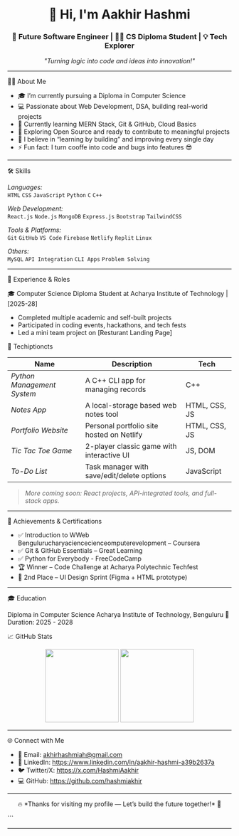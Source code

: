 <h1 align="center">👋 Hi, I'm Aakhir Hashmi</h1>
<h3 align="center">🚀 Future Software Engineer | 👨‍💻 CS Diploma Student | 💡 Tech Explorer</h3>

<p align="center">
  <em>"Turning logic into code and ideas into innovation!"</em>
</p>

---

🧑‍💻 About Me

- 🎓 I’m currently pursuing a Diploma in Computer Science  
- 💻 Passionate about Web Development, DSA, building real-world projects   
- 🚀 Currently learning MERN Stack, Git & GitHub, Cloud Basics  
- 🌱 Exploring Open Source and ready to contribute to meaningful projects  
- 🧠 I believe in “learning by building” and improving every single day
- ⚡ Fun fact: I turn cooffe into code and bugs into features 😎
---

🛠️ Skills

*Languages:*  
`HTML` `CSS` `JavaScript` `Python` `C` `C++`

*Web Development:*  
`React.js` `Node.js` `MongoDB` `Express.js` `Bootstrap` `TailwindCSS`

*Tools & Platforms:*  
`Git` `GitHub` `VS Code` `Firebase` `Netlify` `Replit` `Linux`  

*Others:*  
`MySQL` `API Integration` `CLI Apps` `Problem Solving`

---

💼 Experience & Roles

🎓 Computer Science Diploma Student at
Acharya Institute of Technology | [2025-28]  
- Completed multiple academic and self-built projects  
- Participated in coding events, hackathons, and tech fests  
- Led a mini team project on [Resturant Landing Page]

🚀 Techiptioncts

| Name | Description | Tech |
|------|-------------|------|
| *Python Management System* | A C++ CLI app for managing records | C++ |
| *Notes App* | A local-storage based web notes tool | HTML, CSS, JS |
| *Portfolio Website* | Personal portfolio site hosted on Netlify | HTML, CSS, JS |
| *Tic Tac Toe Game* | 2-player classic game with interactive UI | JS, DOM |
| *To-Do List* | Task manager with save/edit/delete options | JavaScript |

> *More coming soon: React projects, API-integrated tools, and full-stack apps.*

---

🏅 Achievements & Certifications

- ✅ Introduction to WWeb Bengulurucharyaciencecienceomputerevelopment – Coursera  
- ✅ Git & GitHub Essentials – Great Learning  
- ✅ Python for Everybody - FreeCodeCamp  
- 🏆 Winner – Code Challenge at Acharya Polytechnic Techfest
- 🥈 2nd Place – UI Design Sprint (Figma + HTML prototype)

---

🎓 Education

Diploma in Computer Science
Acharya Institute of Technology, Benguluru 📍
Duration: 2025 - 2028


📈 GitHub Stats

<p align="center">
  <img src="https://github-readme-stats.vercel.app/api?username=hashmiakhir&show_icons=true&theme=radical" height="165">
  <img src="https://github-readme-stats.vercel.app/api/top-langs/?username=hashmiakhir&layout=compact&theme=radical" height="165">
</p>

---

🌐 Connect with Me

- 📧 Email: akhirhashmiah@gmail.com 
- 💼 LinkedIn: https://www.linkedin.com/in/aakhir-hashmi-a39b2637a
- 🐦 Twitter/X: https://x.com/HashmiAakhir 
- 💻 GitHub: https://github.com/hashmiakhir

---

<p align="center">🔥 *Thanks for visiting my profile — Let’s build the future together!* 🚀</p>
```

---
